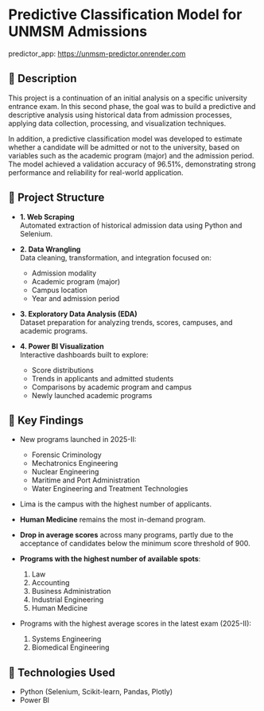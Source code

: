 # Predictive Classification Model for UNMSM Admissions

predictor_app:  https://unmsm-predictor.onrender.com

## 🧠 Description
This project is a continuation of an initial analysis on a specific university entrance exam. 
In this second phase, the goal was to build a predictive and descriptive analysis using historical data from admission processes, 
applying data collection, processing, and visualization techniques.

In addition, a predictive classification model was developed to estimate whether a candidate will be admitted or not to the university, based on variables such as the academic program (major) and the admission period. The model achieved a validation accuracy of 96.51%, demonstrating strong performance and reliability for real-world application.

## 🧠 Project Structure

- **1. Web Scraping**  
  Automated extraction of historical admission data using Python and Selenium.

- **2. Data Wrangling**  
  Data cleaning, transformation, and integration focused on:
  - Admission modality
  - Academic program (major)
  - Campus location
  - Year and admission period

- **3. Exploratory Data Analysis (EDA)**  
  Dataset preparation for analyzing trends, scores, campuses, and academic programs.

- **4. Power BI Visualization**  
  Interactive dashboards built to explore:
  - Score distributions
  - Trends in applicants and admitted students
  - Comparisons by academic program and campus
  - Newly launched academic programs

## 🧠 Key Findings

- New programs launched in 2025-II:
  - Forensic Criminology
  - Mechatronics Engineering
  - Nuclear Engineering
  - Maritime and Port Administration
  - Water Engineering and Treatment Technologies

- Lima is the campus with the highest number of applicants.
- **Human Medicine** remains the most in-demand program.
- **Drop in average scores** across many programs, partly due to the acceptance of candidates below the minimum score threshold of 900.
- **Programs with the highest number of available spots**:
  1. Law
  2. Accounting
  3. Business Administration
  4. Industrial Engineering
  5. Human Medicine

- Programs with the highest average scores in the latest exam (2025-II):
  1. Systems Engineering
  2. Biomedical Engineering

## 🧠 Technologies Used
- Python (Selenium, Scikit-learn, Pandas, Plotly)
- Power BI
